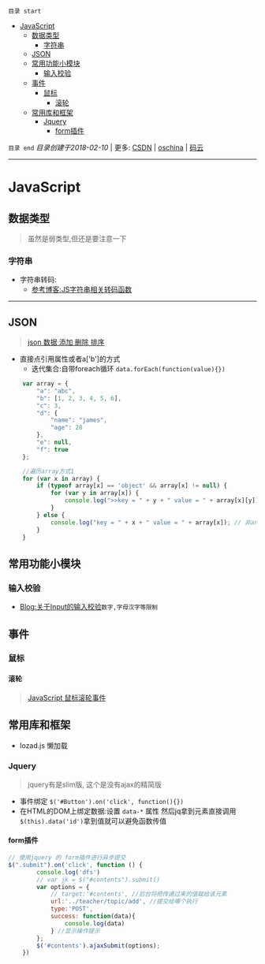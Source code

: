 `目录 start`
 
- [JavaScript](#javascript)
    - [数据类型](#数据类型)
        - [字符串](#字符串)
    - [JSON](#json)
    - [常用功能小模块](#常用功能小模块)
        - [输入校验](#输入校验)
    - [事件](#事件)
        - [鼠标](#鼠标)
            - [滚轮](#滚轮)
    - [常用库和框架](#常用库和框架)
        - [Jquery](#jquery)
            - [form插件](#form插件)

`目录 end` *目录创建于2018-02-10* | 更多: [CSDN](http://blog.csdn.net/kcp606) | [oschina](https://my.oschina.net/kcp1104) | [码云](https://gitee.com/kcp1104) 
****************************************
# JavaScript

## 数据类型
> 虽然是弱类型,但还是要注意一下


### 字符串
- 字符串转码:
    - [参考博客:JS字符串相关转码函数](http://www.cnblogs.com/xcsn/archive/2013/05/15/3079373.html)



**********************
## JSON
> [json 数据 添加 删除 排序](http://blog.51yip.com/jsjquery/1583.html)

- 直接点引用属性或者a['b']的方式
    - 迭代集合:自带foreach循环 `data.forEach(function(value){})`

```js
    var array = {
        "a": "abc",
        "b": [1, 2, 3, 4, 5, 6],
        "c": 3,
        "d": {
            "name": "james",
            "age": 28
        },
        "e": null,
        "f": true
    };

    //遍历array方式1
    for (var x in array) {
        if (typeof array[x] == 'object' && array[x] != null) {
            for (var y in array[x]) {
                console.log(">>key = " + y + " value = " + array[x][y]);
            }
        } else {
            console.log("key = " + x + " value = " + array[x]); // 非array object
        }
    }
```
## 常用功能小模块
### 输入校验

- [Blog:关于Input的输入校验](http://yuncode.net/code/c_5039bb4a3fccf28)`数字,字母汉字等限制`


## 事件


### 鼠标

#### 滚轮
> [JavaScript 鼠标滚轮事件](https://www.web-tinker.com/article/20037.html)



## 常用库和框架
- lozad.js 懒加载

### Jquery
> jquery有是slim版, 这个是没有ajax的精简版

- 事件绑定 `$('#Button').on('click', function(){})`
- 在HTML的DOM上绑定数据:设置 `data-*` 属性 然后jq拿到元素直接调用 `$(this).data('id')`拿到值就可以避免函数传值
#### form插件
```js
// 使用jquery 的 form插件进行异步提交
$(".submit").on('click', function () {
        console.log('dfs')
        // var jk = $("#contents").submit()
        var options = {
            // target:'#contents', //后台将把传递过来的值赋给该元素
            url:'../teacher/topic/add', //提交给哪个执行
            type:'POST',
            success: function(data){
                console.log(data)
            } //显示操作提示
        };
        $('#contents').ajaxSubmit(options);
    })
```